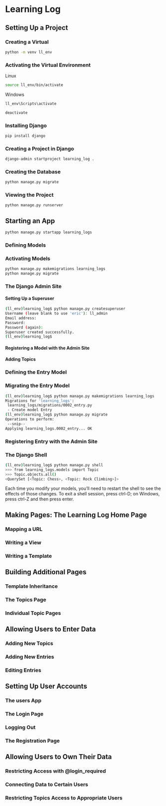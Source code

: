 # Learning Log

## Setting Up a Project

### Creating a Virtual

```bash
python -m venv ll_env
```

### Activating the Virtual Environment

Linux

```bash
source ll_env/bin/activate
```

Windows

```bash
ll_env\Scripts\activate
```

```bash
deactivate
```

### Installing Django

```bash
pip install django
```

### Creating a Project in Django

```bash
django-admin startproject learning_log .
 ```

### Creating the Database

```bash
python manage.py migrate
```

### Viewing the Project

```bash
python manage.py runserver
```

## Starting an App

```bash
python manage.py startapp learning_logs
```

### Defining Models

### Activating Models

```bash
python manage.py makemigrations learning_logs
python manage.py migrate
```

### The Django Admin Site

#### Setting Up a Superuser

```bash
(ll_env)learning_log$ python manage.py createsuperuser
Username (leave blank to use 'eric'): ll_admin
Email address:
Password:
Password (again):
Superuser created successfully.
(ll_env)learning_log$
```

#### Registering a Model with the Admin Site

#### Adding Topics

### Defining the Entry Model

### Migrating the Entry Model

```bash
(ll_env)learning_log$ python manage.py makemigrations learning_logs
Migrations for 'learning_logs':
 learning_logs/migrations/0002_entry.py
 - Create model Entry
(ll_env)learning_log$ python manage.py migrate
Operations to perform:
 --snip--
Applying learning_logs.0002_entry... OK
```

### Registering Entry with the Admin Site

### The Django Shell

```bash
(ll_env)learning_log$ python manage.py shell
>>> from learning_logs.models import Topic
>>> Topic.objects.all()
<QuerySet [<Topic: Chess>, <Topic: Rock Climbing>]>
```

Each time you modify your models, you’ll need to restart the shell to see the effects of
those changes. To exit a shell session, press ctrl-D; on Windows, press ctrl-Z and
then press enter.

## Making Pages: The Learning Log Home Page

### Mapping a URL

### Writing a View

### Writing a Template

## Building Additional Pages

### Template Inheritance

### The Topics Page

### Individual Topic Pages

## Allowing Users to Enter Data

### Adding New Topics

### Adding New Entries

### Editing Entries

## Setting Up User Accounts

### The users App

### The Login Page

### Logging Out

### The Registration Page

## Allowing Users to Own Their Data

### Restricting Access with @login_required

### Connecting Data to Certain Users

### Restricting Topics Access to Appropriate Users
